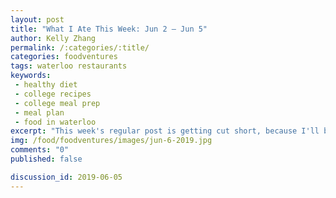 ```yaml
---
layout: post
title: "What I Ate This Week: Jun 2 – Jun 5"
author: Kelly Zhang
permalink: /:categories/:title/
categories: foodventures
tags: waterloo restaurants
keywords:
 - healthy diet
 - college recipes
 - college meal prep
 - meal plan
 - food in waterloo
excerpt: "This week's regular post is getting cut short, because I'll be traveling to Montreal on Thursday for this year's F1 Grand Prix. Look out for my special edition post coming soon after the trip."
img: /food/foodventures/images/jun-6-2019.jpg
comments: "0"
published: false

discussion_id: 2019-06-05
---
```

